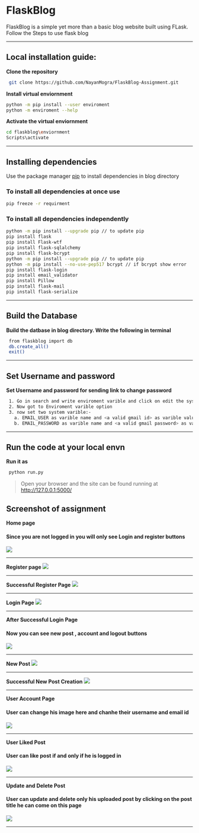 # FlaskBlog
FlaskBlog is a simple yet more than a basic blog website built using FLask.
Follow the Steps to use flask blog

****
## Local installation guide:
**Clone the repository**
```bash
 git clone https://github.com/NayanMogra/FlaskBlog-Assignment.git
```

**Install virtual enviornment**
```bash
python -m pip install --user enviroment
python -m enviroment --help
```

**Activate the  virtual enviornment**
```bash
cd flaskblog\enviornment
Scripts\activate
```

****
## Installing dependencies
Use the package manager [pip](https://pip.pypa.io/en/stable/) to install dependencies in blog directory

### To install all dependencies at once use 
```bash
pip freeze -r requirment
```
### To install all dependencies independently
```bash
python -m pip install --upgrade pip	// to update pip
pip install flask
pip install Flask-wtf
pip install flask-sqlalchemy
pip install flask-bcrypt
python -m pip install --upgrade pip	// to update pip
python -m pip install --no-use-pep517 bcrypt // if bcrypt show error
pip install flask-login
pip install email_validator
pip install Pillow
pip install flask-mail
pip install flask-serialize
```
****
## Build the Database
**Build the datbase in blog directory. Write the following in terminal**
```bash
 from flaskblog import db
 db.create_all()
 exit()
 ```
 ****
## Set Username and password 
**Set Username and password for sending link to change password**
```bash
 1. Go in search and write enviroment varible and click on edit the system envrioment varible
 2. Now got to Enviroment varible option
 3. now set two system varible:-
   a. EMAIL_USER as varible name and <a valid gmail id> as varible value
   b. EMAIL_PASSWORD as varible name and <a valid gmail password> as varible value
 ```
 ****
 
## Run the code at your local envn
**Run it as**
```bash
 python run.py
 ```
>Open your browser and the site can be found running at http://127.0.0.1:5000/ 


## Screenshot of assignment 
**Home page**
 #### Since you are not logged in you will only see Login and register buttons
  ![](https://github.com/NayanMogra/FlaskBlog-Assignment/blob/main/screenshot/1614590218410.png)
 ****

**Register page**
  ![](https://github.com/NayanMogra/FlaskBlog-Assignment/blob/main/screenshot/1614590327249.png)
 ****

**Successful Register Page**
  ![](https://github.com/NayanMogra/FlaskBlog-Assignment/blob/main/screenshot/1614590297394.png)
 ****

**Login Page**
  ![](https://github.com/NayanMogra/FlaskBlog-Assignment/blob/main/screenshot/1614590392437.png)
 ****
 
 **After Successful Login Page**
  #### Now you can see new post , account and logout buttons
  ![](https://github.com/NayanMogra/FlaskBlog-Assignment/blob/main/screenshot/1614590409223.png)
 ****
 
 **New Post**
  ![](https://github.com/NayanMogra/FlaskBlog-Assignment/blob/main/screenshot/1614590466105.png)
 ****
 
 **Successful New Post Creation**
  ![](https://github.com/NayanMogra/FlaskBlog-Assignment/blob/main/screenshot/1614590487776.png)
 ****
 
**User Account Page**
  #### User can change his image here and chanhe their username and email id
  ![](https://github.com/NayanMogra/FlaskBlog-Assignment/blob/main/screenshot/1614590507876.png)
 ****

**User Liked Post**
  #### User can like post if and only if he is logged in
  ![](https://github.com/NayanMogra/FlaskBlog-Assignment/blob/main/screenshot/1614590532424.png)
 ****
 
 **Update and Delete Post**
  #### User can update and delete only his uploaded post by clicking on the post title he can come on this page
  ![](https://github.com/NayanMogra/FlaskBlog-Assignment/blob/main/screenshot/1614590600820.png)
 ****
 
 
